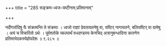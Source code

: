 +++
title = "285 सङ्क्रम-ध्वज-यष्टीनाम् प्रतिमानाम्"

+++

नदीगर्तादिषु यैः संक्रामन्ति ते संक्रमाः । ध्वजो राज्ञां देवतायतनेषु वा, यष्टिर् नागायतने, बलियष्टिर् वा ग्रामेषु । अयं च विचारितो ऽर्थः । पूर्वश्लोके व्कल्पार्थं वधदण्डस्य केनचिद् अत्रानुबन्धादिना कारणेन प्रतिमाभेदकस्येहोपदेशः ॥ ९.२८५ ॥